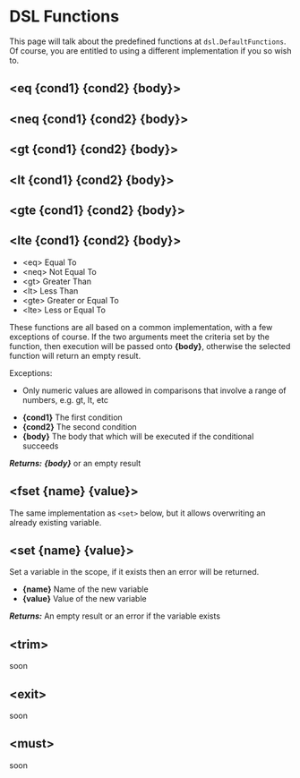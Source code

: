 # DSL Functions

This page will talk about the predefined functions at `dsl.DefaultFunctions`. Of course, you are entitled
to using a different implementation if you so wish to.

## \<eq  **{cond1}** **{cond2}** **{body}**>
## \<neq **{cond1}** **{cond2}** **{body}**>
## \<gt  **{cond1}** **{cond2}** **{body}**>
## \<lt  **{cond1}** **{cond2}** **{body}**>
## \<gte **{cond1}** **{cond2}** **{body}**>
## \<lte **{cond1}** **{cond2}** **{body}**>

- \<eq>  Equal To
- \<neq> Not Equal To
- \<gt>  Greater Than
- \<lt>  Less Than
- \<gte> Greater or Equal To
- \<lte> Less or Equal To


These functions are all based on a common implementation, with a few exceptions of course. If the two
arguments meet the criteria set by the function, then execution will be passed onto **{body}**, otherwise
the selected function will return an empty result.

Exceptions:
* Only numeric values are allowed in comparisons that involve a range of numbers, e.g. gt, lt, etc

- **{cond1}** The first condition
- **{cond2}** The second condition
- **{body}** The body that which will be executed if the conditional succeeds

***Returns:*** ***{body}*** or an empty result



## \<fset **{name}** **{value}**>

The same implementation as `<set>` below, but it allows overwriting an already existing variable.

## \<set **{name}** **{value}**>

Set a variable in the scope, if it exists then an error will be returned.

- **{name}** Name of the new variable
- **{value}** Value of the new variable

***Returns:*** An empty result or an error if the variable exists


## \<trim>
soon

## \<exit>
soon

## \<must>
soon
